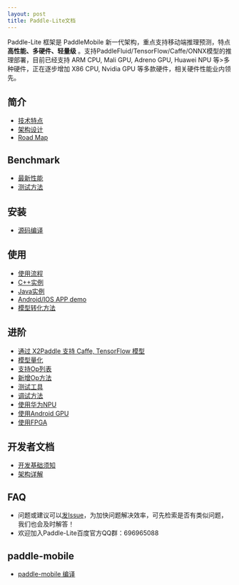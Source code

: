 ```yaml
---
layout: post
title: Paddle-Lite文档
---
```


Paddle-Lite 框架是 PaddleMobile 新一代架构，重点支持移动端推理预测，特点**高性能、多硬件、轻量级** 。支持PaddleFluid/TensorFlow/Caffe/ONNX模型的推理部署，目前已经支持 ARM CPU, Mali GPU, Adreno GPU, Huawei NPU 等>多种硬件，正在逐步增加 X86 CPU, Nvidia GPU 等多款硬件，相关硬件性能业内领先。


## 简介

- [技术特点](./tech_highlights)
- [架构设计](../architecture)
- [Road Map](roadmap)

## Benchmark

- [最新性能](./benchmark)
- [测试方法](./benchmark_tools)

## 安装

- [源码编译](./source_compile)

## 使用

- [使用流程](./tutorial)
- [C++实例](./cpp_demo)
- [Java实例](./java_demo)
- [Android/IOS APP demo](https://github.com/PaddlePaddle/Paddle-Lite-Demo)
- [模型转化方法](./model_optimize_tool)

## 进阶

- [通过 X2Paddle 支持 Caffe, TensorFlow 模型](./x2paddle)
- [模型量化](./model_quantization)
- [支持Op列表](./support_operation_list)
- [新增Op方法](./add_new_operation)
- [测试工具](./debug_tools)
- [调试方法](./debug_tools)
- [使用华为NPU](./npu)
- [使用Android GPU](./opencl)
- [使用FPGA](./fpga)

## 开发者文档

- [开发基础须知](./for-developer)
- [架构详解](./architecture-intro)

## FAQ

- 问题或建议可以[发Issue](https://github.com/PaddlePaddle/Paddle-Lite/issues)，为加快问题解决效率，可先检索是否有类似问题，我们也会及时解答！
- 欢迎加入Paddle-Lite百度官方QQ群：696965088

## paddle-mobile

- [paddle-mobile 编译](./mobile)
